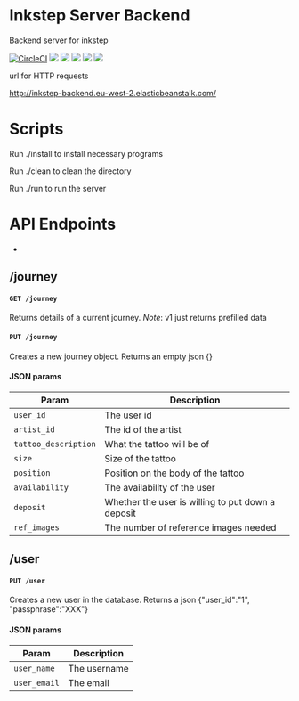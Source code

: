 # Inkstep Server Backend
Backend server for inkstep


[![CircleCI](https://circleci.com/gh/inkstep/backend.svg?style=svg)](https://circleci.com/gh/inkstep/backend)
![](https://img.shields.io/badge/database-postgres-purple.svg)
![](https://img.shields.io/badge/dependancies-gradle-green.svg)
![](https://img.shields.io/badge/container-docker-blue.svg)
![](https://img.shields.io/badge/server-aws-yellow.svg)
![](https://img.shields.io/badge/project-inkstep-black.svg)

url for HTTP requests

<http://inkstep-backend.eu-west-2.elasticbeanstalk.com/>

# Scripts
Run ./install to install necessary programs

Run ./clean to clean the directory

Run ./run to run the server

# API Endpoints

-
## /journey

#### `GET /journey`

Returns details of a current journey. _Note_: v1 just returns prefilled data

#### `PUT /journey`

Creates a new journey object. Returns an empty json {}

#### JSON params

| Param | Description |
| ---- | ------ |
| `user_id` | The user id |
| `artist_id` | The id of the artist |
| `tattoo_description` | What the tattoo will be of |
| `size` | Size of the tattoo |
| `position` | Position on the body of the tattoo |
| `availability` | The availability of the user |
| `deposit` | Whether the user is willing to put down a deposit |
| `ref_images` | The number of reference images needed |


## /user
#### `PUT /user`

Creates a new user in the database. Returns a json {"user_id":"1", "passphrase":"XXX"}

#### JSON params

| Param | Description |
| ---- | ------ |
| `user_name` | The username |
| `user_email` | The email |
